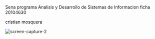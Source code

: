 Sena programa Analisis y Desarrollo de Sistemas de Informacion ficha 20104630

cristian mosquera 



![screen-capture-_2_](https://user-images.githubusercontent.com/69285395/131204555-b3822986-2d4a-4aab-a767-af81dd90bb06.gif)
